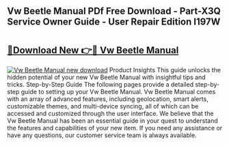 ## Vw Beetle Manual PDf Free Download - Part-X3Q Service Owner Guide - User Repair Edition I197W

# <h2><a href="http://bc26155.oget.top/?id=Vw+Beetle+Manual">🔗Download New 👉🔴 Vw Beetle Manual</a></h2>

[![Vw Beetle Manual new download](https://i.imgur.com/5g1atiW.png)](http://bc26155.oget.top/?id=Vw+Beetle+Manual)
Product Insights This guide unlocks the hidden potential of your new Vw Beetle Manual with insightful tips and tricks. Step-by-Step Guide The following pages provide a detailed step-by-step guide to setting up your Vw Beetle Manual. Vw Beetle Manual comes with an array of advanced features, including geolocation, smart alerts, customizable themes, and multi-device syncing, all of which can be accessed and customized through the user interface. We believe that the Vw Beetle Manual has been an essential guide in your quest to understand the features and capabilities of your new item. If you need any assistance or have any questions, our customer service team is always available.
